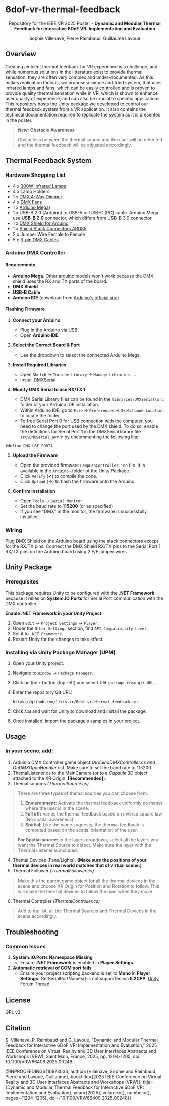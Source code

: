 # 6dof-vr-thermal-feedback
<p align="center">
  Repository for the IEEE VR 2025 Poster - <b>Dynamic and Modular Thermal Feedback for Interactive 6DoF VR: Implementation and Evaluation</b>
</p>
<p align="center">
  Sophie Villenave, Pierre Raimbaud, Guillaume Lavoué
</p>
<!-- <p align="center">
  <a href="google.com">[PDF]</a> <a href="google.com">[Poster]</a>
</p> -->

## Overview
Creating ambient thermal feedback for VR experience is a challenge, and while numerous solutions in the litterature exist to provide thermal sensation, they are often very complex and under-documented. As this makes replication tedious, we propose a simple and tried system, that uses infrared lamps and fans, which can be easily controlled and is proven to provide quality thermal sensation while in VR, which is shown to enhance user quality of experience, and can also be crucial to specific applications. This repository hosts the Unity package we developed to control our thermal feedback system from a VR application. It also contains the technical documentation required to replicate the system as it is presented in the poster.

>__*New:*__ __Obstacle Awareness__ 
>
>Obstacless between the thermal source and the user will be detected and the thermal feedback will be adjusted accordingly.

## Thermal Feedback System
### Hardware Shopping List
* 4 x [300W Infrared Lamps](https://uk.rs-online.com/web/p/heat-lamps/7897909)
* 4 x Lamp Holders
* 1 x [DMX 4-Way Dimmer](https://www.thomann.co.uk/stairville_dds_405_lc_dmx_4_ch._dimmer.htm)
* 4 x [DMX Fans](https://www.thomann.co.uk/adj_entour_cyclone.htm)
* 1 x [Arduino Mega](https://store.arduino.cc/products/arduino-mega-2560-rev3?srsltid=AfmBOorwUxOtEAnLyQ9JH7IWtvPmKv4zfdIC7xoHMsMAQSeB1WqoUrns))
* 1 x USB-B 2.0 (Arduino) to USB-A or USB-C (PC) cable. Arduino Mega use **USB-B 2.0** connector, which differs from USB-B 3.0 connector.
* 1 x [DMX Shield for Arduino](https://www.digikey.co.uk/en/products/detail/dfrobot/DFR0260/7087143)
* 1 x [Shield Stack Connectors ARD85](https://www.digikey.fr/en/products/detail/adafruit-industries-llc/85/5154649)
* 2 x Jumper Wire Female to Female
* 5 x [3-pin DMX Cables](https://www.thomann.co.uk/stairville_pdc3cc_dmx_cable_50_m_3_pin.htm)

### Arduino DMX Controller
#### Requirements  
- **Arduino Mega**. Other arduino models won't work because the DMX shield uses the RX and TX ports of the board.
- **DMX Shield**
- **USB-B Cable**  
- **Arduino IDE** (download from [Arduino's official site](https://www.arduino.cc/en/software))  

#### Flashing Firmware
1. **Connect your Arduino**  
   - Plug in the Arduino via USB.  
   - Open **Arduino IDE**.  

2. **Select the Correct Board & Port**  
   - Use the dropdown to select the connected Arduino Mega.  

3. **Install Required Libraries**  
   - Open `Sketch` → `Include Library` → `Manage Libraries...`  
   - Install [DMXSerial](https://github.com/mathertel/DMXSerial)

4. **Modify DMX Serial to use RX/TX 1**
   - DMX Serial Library files can be found in the `libraries\DMXSerial\src` folder of your Arduino IDE installation.
   - Within Arduino IDE, go to `File` → `Preferences` → `Sketchbook Location` to locate the folder.
   - To free Serial Port 0 for USB connection with the computer, you need to change the port used by the DMX shield. To do so, enable the definitions for Serial Port 1 in the DMXSerial library file ``src\DMXSerial_avr.h`` by uncommenting the following line:
```
#define DMX_USE_PORT1
```

5. **Upload the Firmware**  
   - Open the provided firmware `LampFanController.ino` file. It is available in the `Arduino~` folder of the Unity Package.  
   - Click `Verify` (✔) to compile the code.  
   - Click `Upload` (→) to flash the firmware onto the Arduino.  

6. **Confirm Installation**  
   - Open `Tools` → `Serial Monitor`.  
   - Set the baud rate to **115200** (or as specified).  
   - If you see "DMX" in the monitor, the firmware is successfully installed.  

### Wiring
Plug DMX Shield on the Arduino board using the stack connectors except for the RX/TX pins. Connect the DMX Shield RX/TX pins to the Serial Port 1 RX/TX pins on the Arduino board using 2 F/F jumper wires. 

## Unity Package
### Prerequisites  
This package requires Unity to be configured with the **.NET Framework** because it relies on **System.IO.Ports** for Serial Port communication with the DMX controller.  

**Enable .NET Framework in your Unity Project**
1. Open `Edit` → `Project Settings` → `Player`.  
2. Under the `Other Settings` section, find `API Compatibility Level`.  
3. Set it to `.NET Framework`. 
4. Restart Unity for the changes to take effect.

### Installing via Unity Package Manager (UPM)  
1. Open your Unity project.  
2. Navigate to `Window` → `Package Manager`.  
3. Click on the `+` button (top-left) and select `Add package from git URL...`.  
4. Enter the repository Git URL:  

   ```
   https://github.com/liris-xr/6dof-vr-thermal-feedback.git
   ```  

5. Click `Add` and wait for Unity to download and install the package.  
6. Once installed, import the package's samples in your project.

## Usage
### In your scene, add:
1. Arduinio DMX Controller game object *(ArduinoDMXController.cs and OnDMXOpenHandler.cs)*. Make sure to set the band rate to 115200.
2. ThemalListener.cs to the MainCamera (or to a *Capsule* 3D object attached to the XR Origin. **[Recommended]**).
3. Themal sources *(ThermalSource.cs)*. 
 >There are three types of themal sources you can choose from:
 > 
 > 1. **Envieronment:** Activate the thermal feedback uniformly no matter where the user is in the scene.
 > 2. **Fall off:** Varies the thermal feedback based on inverse square law (No spatial awareness).
 >3. **Spatial:** Like the name suggests, the thermal feedback is computed based on the scatial orientation of the user.
>
>__For Spatial source:__ In the layers dropdown, select all the layers you want the Thermal Source to detect. Make sure the layer with the Thermal Listener is included. 

4. Themal Devices (Fans/Lights). **(Make sure the positions of your thermal devices in real world matches that of virtual scene.)**
5. Thermal Follower *(ThermalFollower.cs)*
> Make this the parent game object for all the thermal devices in the scene and choose XR Origin for Position and Rotation to follow. This will make the thermal devices to follow the user when they move.

6. Thermal Controller *(ThermalController.cs)*
> Add to the list, all the Thermal Sources and Thermal Devices in the scene accordingly.
 



   

## Troubleshooting  
### Common Issues  
1. **System.IO.Ports Namespace Missing**  
   - Ensure **.NET Framework** is enabled in **Player Settings**.
2. **Automatic retrieval of COM port fails**
   - Ensure your project scripting backend is set to **Mono** in **Player Settings**. GetSerialPortNames() is not supported via **IL2CPP**. [Unity Forum Thread](https://discussions.unity.com/t/il2cpp-system-io-serialport-arduino/736323/5)


## License  
GPL v3  

## Citation
S. Villenave, P. Raimbaud and G. Lavoué, "Dynamic and Modular Thermal Feedback for Interactive 6DoF VR: Implementation and Evaluation," 2025 IEEE Conference on Virtual Reality and 3D User Interfaces Abstracts and Workshops (VRW), Saint Malo, France, 2025, pp. 1204-1205, doi: 10.1109/VRW66409.2025.00248.

@INPROCEEDINGS{10973033,
  author={Villenave, Sophie and Raimbaud, Pierre and Lavoué, Guillaume},
  booktitle={2025 IEEE Conference on Virtual Reality and 3D User Interfaces Abstracts and Workshops (VRW)}, 
  title={Dynamic and Modular Thermal Feedback for Interactive 6DoF VR: Implementation and Evaluation}, 
  year={2025},
  volume={},
  number={},
  pages={1204-1205},
  doi={10.1109/VRW66409.2025.00248}}
